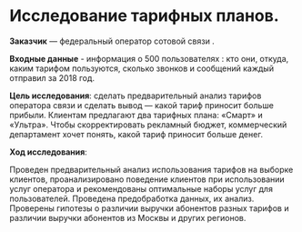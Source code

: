 # Исследование тарифных планов.

**Заказчик** — федеральный оператор сотовой связи .

**Входные данные** - информация о 500 пользователях : кто они, откуда, каким тарифом пользуются, сколько звонков и сообщений каждый отправил за 2018 год. 

 
**Цель исследования**:  сделать предварительный анализ тарифов оператора связи и сделать вывод — какой тариф приносит больше прибыли. Клиентам предлагают два тарифных плана: «Смарт» и «Ультра». Чтобы скорректировать рекламный бюджет, коммерческий департамент хочет понять, какой тариф приносит больше денег.

    

**Ход исследования**:

Проведен предварительный анализ использования тарифов на выборке клиентов, проанализировано поведение клиентов при использовании услуг оператора и рекомендованы оптимальные наборы услуг для пользователей. Проведена предобработка данных, их анализ. Проверены гипотезы о различии выручки абонентов разных тарифов и различии выручки абонентов из Москвы и других регионов.
